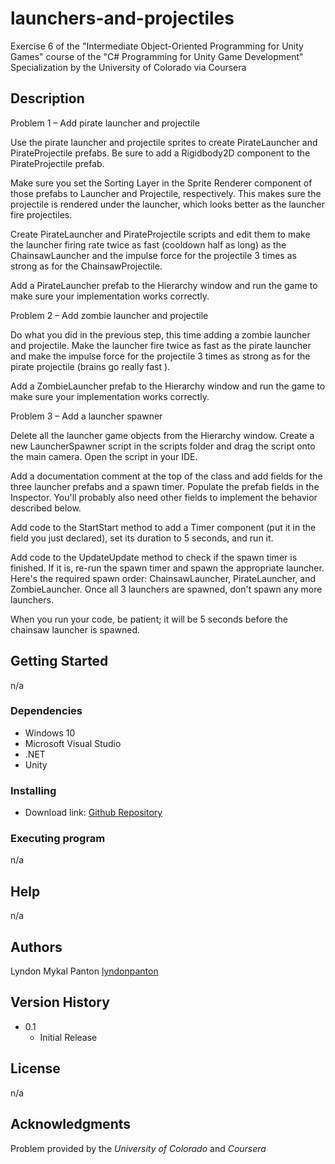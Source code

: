 # launchers-and-projectiles
Exercise 6 of the "Intermediate Object-Oriented Programming for Unity Games" course of the "C# Programming for Unity Game Development" Specialization by the University of Colorado via Coursera

## Description

Problem 1 – Add pirate launcher and projectile

Use the pirate launcher and projectile sprites to create PirateLauncher and PirateProjectile prefabs. Be sure to add a Rigidbody2D component to the PirateProjectile prefab. 

Make sure you set the Sorting Layer in the Sprite Renderer component of those prefabs to Launcher and Projectile, respectively. This makes sure the projectile is rendered under the launcher, which looks better as the launcher fire projectiles.

Create PirateLauncher and PirateProjectile scripts and edit them to make the launcher firing rate twice as fast (cooldown half as long) as the ChainsawLauncher and the impulse force for the projectile 3 times as strong as for the ChainsawProjectile. 

Add a PirateLauncher prefab to the Hierarchy window and run the game to make sure your implementation works correctly.

Problem 2 – Add zombie launcher and projectile

Do what you did in the previous step, this time adding a zombie launcher and projectile. Make the launcher fire twice as fast as the pirate launcher and make the impulse force for the projectile 3 times as strong as for the pirate projectile (brains go really fast <grin>).

Add a ZombieLauncher prefab to the Hierarchy window and run the game to make sure your implementation works correctly.

Problem 3 – Add a launcher spawner

Delete all the launcher game objects from the Hierarchy window. Create a new LauncherSpawner script in the scripts folder and drag the script onto the main camera. Open the script in your IDE.

Add a documentation comment at the top of the class and add fields for the three launcher prefabs and a spawn timer. Populate the prefab fields in the Inspector. You'll probably also need other fields to implement the behavior described below.

Add code to the StartStart method to add a Timer component (put it in the field you just declared), set its duration to 5 seconds, and run it.

Add code to the UpdateUpdate method to check if the spawn timer is finished. If it is, re-run the spawn timer and spawn the appropriate launcher. Here's the required spawn order: ChainsawLauncher, PirateLauncher, and ZombieLauncher. Once all 3 launchers are spawned, don't spawn any more launchers.

When you run your code, be patient; it will be 5 seconds before the chainsaw launcher is spawned.

## Getting Started

n/a

### Dependencies

* Windows 10
* Microsoft Visual Studio
* .NET
* Unity

### Installing

* Download link: [Github Repository](https://github.com/lyndonpanton/launchers-and-projectiles)

### Executing program

n/a

## Help

n/a

## Authors

Lyndon Mykal Panton
[lyndonpanton](https://github.com/lyndonpanton/)

## Version History

* 0.1
    * Initial Release

## License

n/a

## Acknowledgments

Problem provided by the _University of Colorado_ and _Coursera_
